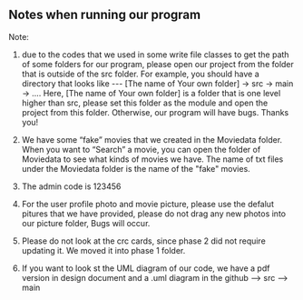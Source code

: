 ## Notes when running our program

Note:


1. due to the codes that we used in some write file classes to get the path of some folders for our program, please open our project from the folder that is outside of the src folder.
For example, you should have a directory that looks like --- [The name of Your own folder] -> src -> main -> …. Here, [The name of Your own folder] is a folder that is one level higher than src, please set this folder as the module and open the project from this folder. Otherwise, our program will have bugs. Thanks you!

2. We have some “fake” movies that we created in the Moviedata folder. When you want to “Search” a movie, you can open the folder of Moviedata to see what kinds of movies we have. The name of txt files under the Moviedata folder is the name of the "fake" movies.

3. The admin code is 123456 

4. For the user profile photo and movie picture, please use the defalut pitures that we have provided, please do not drag any new photos into our picture folder, Bugs will occur. 

5. Please do not look at the crc cards, since phase 2 did not require updating it. We moved it into phase 1 folder.

6. If you want to look st the UML diagram of our code, we have a pdf version in design document and a .uml diagram in the github --> src --> main 

